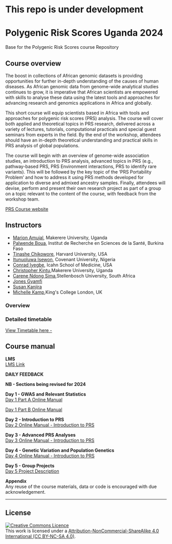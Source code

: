 # This repo is under development 

# Polygenic Risk Scores Uganda 2024 
Base for the Polygenic Risk Scores course Repository

## Course overview
The boost in collections of African genomic datasets is providing opportunities for further in-depth understanding of the causes of human diseases. As African genomic data from genome-wide analytical studies continues to grow, it is imperative that African scientists are empowered with skills to analyse these data using the latest tools and approaches for advancing research and genomics applications in Africa and globally. 

This short course will equip scientists based in Africa with tools and approaches for polygenic risk scores (PRS) analysis. The course will cover both applied and theoretical topics in PRS research, delivered across a variety of lectures, tutorials, computational practicals and special guest seminars from experts in the field. By the end of the workshop, attendees should have an in-depth theoretical understanding and practical skills in PRS analysis of global populations. 

The course will begin with an overview of genome-wide association studies, an introduction to PRS analysis, advanced topics in PRS (e.g., pathway-based PRS, PRS Environment interactions, PRS to identify rare variants). This will be followed by the key topic of the ‘PRS Portability Problem’ and how to address it using PRS methods developed for application to diverse and admixed ancestry samples. Finally, attendees will devise, perform and present their own research project as part of a group on a topic relevant to the content of the course, with feedback from the workshop team. 


[PRS Course website](https://coursesandconferences.wellcomeconnectingscience.org/event/polygenic-risk-score-analysis-africa-20240609/)

## Instructors
- [Marion Amujal](https://h3africa.org/index.php/19th-meeting-attendees/marion-amujal-picture/), Makerere University, Uganda
- [Palwende Boua](https://crun.bf/researchers/palwende-romuald-boua/), Institut de Recherche en Sciences de la Santé, Burkina Faso
- [Tinashe Chikowore](https://connects.catalyst.harvard.edu/Profiles/display/Person/213790), Harvard University, USA
- [Itunuoluwa Isewon](https://scholar.google.com/citations?user=haW6Ux8AAAAJ&hl=en), Covenant University, Nigeria
- [Conrad Iyegbe](https://labs.icahn.mssm.edu/oreillylab/), Icahn School of Medicine, USA
- [Christopher Kintu](https://www.researchgate.net/scientific-contributions/Christopher-Kintu-2149755900),Makerere University, Uganda
- [Carene Ndong Sima](https://www.linkedin.com/in/carene-anne-alene-ndong-sima),Stellenbosch University, South Africa 
- [Jones Gyamfi](404)
- [Susan Kanjira](404)
- [Michelle Kamp](404),King's College London, UK 



### Overview


### Detailed timetable
[View Timetable here - ](https://github.com/WCSCourses/PRS2024/blob/main/course_data/PRS2024_timetable_29-05.pdf)



## Course manual

**LMS**         
[LMS Link](https://lms.wellcomeconnectingscience.org/)

**DAILY FEEDBACK**        
<!--- [Please provide anonymous feedback here](https://forms.gle/PNKS1y7SVYHJ6xC2A) --->

**NB - Sections being revised for 2024**

**Day 1 - GWAS and Relevant Statistics**   
[Day 1 Part A Online Manual](modules/Day1a.docx.md)     

[Day 1 Part B Online Manual](modules/Day1b.docx.md)     


**Day 2 - Introduction to PRS**  
[Day 2 Online Manual - Introduction to PRS](modules/Day2.docx.md)


**Day 3 - Advanced PRS Analyses**  
[Day 3 Online Manual - Introduction to PRS](modules/Day3.docx.md)


**Day 4 - Genetic Variation and Population Genetics**  
[Day 4 Online Manual - Introduction to PRS](modules/Day4.docx.md)


**Day 5 - Group Projects**  
[Day 5 Project Description](modules/Day5_Projects.md)



**Appendix**      
Any reuse of the course materials, data or code is encouraged with due acknowledgement.

******
## License
<a rel="license" href="http://creativecommons.org/licenses/by/4.0/"><img alt="Creative Commons Licence" style="border-width:0" src="https://i.creativecommons.org/l/by-nc-sa/4.0/88x31.png" /></a><br />This work is licensed under a <a rel="license" href="https://creativecommons.org/licenses/by-nc-sa/4.0/">Attribution-NonCommercial-ShareAlike 4.0 International (CC BY-NC-SA 4.0)</a>.


